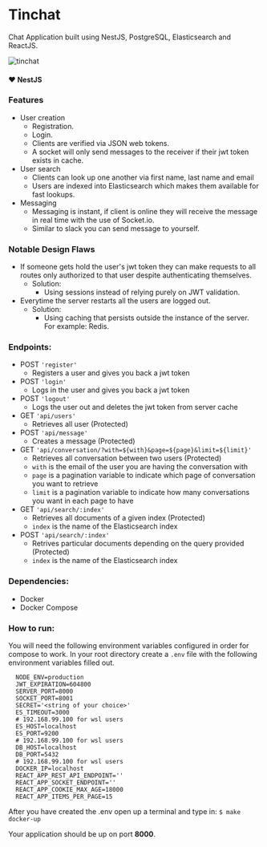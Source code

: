 # Tinchat
Chat Application built using NestJS, PostgreSQL, Elasticsearch and ReactJS.

![tinchat](https://user-images.githubusercontent.com/25164326/68090274-ce5b5e80-fe3f-11e9-93bb-0977fff37696.PNG)

#### :heart: NestJS

### Features
  - User creation
    - Registration.
    - Login.
    - Clients are verified via JSON web tokens.
    - A socket will only send messages to the receiver if their jwt token exists in cache.
  - User search
    - Clients can look up one another via first name, last name and email
    - Users are indexed into Elasticsearch which makes them available for fast lookups.
  - Messaging
    - Messaging is instant, if client is online they will receive the message in real time with the use of Socket.io.
    - Similar to slack you can send message to yourself.

### Notable Design Flaws
  - If someone gets hold the user's jwt token they can make requests to all routes only authorized to that user despite authenticating themselves.
    - Solution:
        - Using sessions instead of relying purely on JWT validation.
  - Everytime the server restarts all the users are logged out.
    - Solution:
        - Using caching that persists outside the instance of the server. For example: Redis.

### Endpoints:
  - POST `'register'`
    - Registers a user and gives you back a jwt token
  - POST `'login'`
    - Logs in the user and gives you back a jwt token
  - POST `'logout'`
    - Logs the user out and deletes the jwt token from server cache
  - GET `'api/users'`
    - Retrieves all user (Protected)
  - POST `'api/message'`
    - Creates a message (Protected)
  - GET `'api/conversation/?with=${with}&page=${page}&limit=${limit}'`
    - Retrieves all conversation between two users (Protected)
    - `with` is the email of the user you are having the conversation with
    - `page` is a pagination variable to indicate which page of conversation you want to retrieve
    - `limit` is a pagination variable to indicate how many conversations you want in each page to have
  - GET `'api/search/:index'`
    - Retrieves all documents of a given index (Protected)
    - `index` is the name of the Elasticsearch index
  - POST `'api/search/:index'`
    - Retrives particular documents depending on the query provided (Protected)
    - `index` is the name of the Elasticsearch index

### Dependencies:
  - Docker
  - Docker Compose

### How to run:
  You will need the following environment variables configured in order for compose to work. In your root directory create a `.env` file with the following environment variables filled out.
  ```
    NODE_ENV=production
    JWT_EXPIRATION=604800	
    SERVER_PORT=8000
    SOCKET_PORT=8001
    SECRET='<string of your choice>'	
    ES_TIMEOUT=3000	
    # 192.168.99.100 for wsl users
    ES_HOST=localhost
    ES_PORT=9200
    # 192.168.99.100 for wsl users
    DB_HOST=localhost
    DB_PORT=5432
    # 192.168.99.100 for wsl users
    DOCKER_IP=localhost
    REACT_APP_REST_API_ENDPOINT=''
    REACT_APP_SOCKET_ENDPOINT=''
    REACT_APP_COOKIE_MAX_AGE=18000
    REACT_APP_ITEMS_PER_PAGE=15
  ```
  After you have created the .env open up a terminal and type in:
  `$ make docker-up`

  Your application should be up on port **8000**.